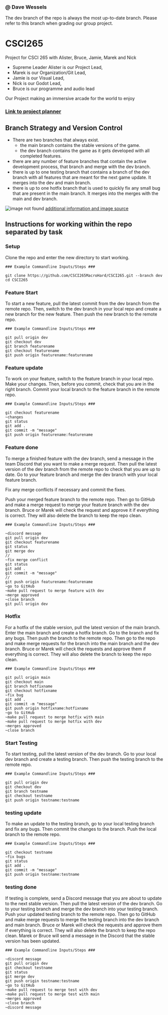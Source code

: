### @ Dave Wessels
The dev branch of the repo is always the most up-to-date branch. Please refer to this branch when grading our group project.

# CSCI265
Project for CSCI 265 with Alister, Bruce, Jamie, Marek and Nick

- Supreme Leader Alister is our Project Lead, 
- Marek is our Organization/Git Lead, 
- Jamie is our Visual Lead, 
- Nick is our Godot Lead, 
- Bruce is our programme and audio lead

Our Project making an immersive arcade for the world to enjoy

### [Link to project planner](https://github.com/users/xBruix/projects/1/views/1)

## Branch Strategy and Version Control

- There are two branches that always exist.
    - the main branch contains the stable versions of the game.
    - the dev branch contains the game as it gets developed with all completed features.
- there are any number of feature branches that contain the active development process, that branch and merge with the dev branch.
- there is up to one testing branch that contains a branch of the dev branch with all features that are meant for the next game update. It merges into the dev and main branch.
- there is up to one hotfix branch that is used to quickly fix any small bug that are present in the main branch. It merges into the merges with the main and dev branch.

![image not found](Documentation/pics/branchStrategy.png)
[additional information and image source](https://nvie.com/posts/a-successful-git-branching-model/)

## Instructions for working within the repo separated by task

### Setup
Clone the repo and enter  the new directory to start working.
```
### Example Commandline Inputs/Steps ###

git clone https://github.com/CSCI265MacroHard/CSCI265.git --branch dev
cd CSCI265  
```
### Feature Start
To start a new feature, pull the latest commit from the dev branch from the remote repo. Then, switch to the dev branch in your local repo and create a new branch for the new feature. Then push the new branch to the remote repo.
```
### Example Commandline Inputs/Steps ###

git pull origin dev
git checkout dev
git branch featurename
git checkout featurename
git push origin featurename:featurename
```
### Feature update
To work on your feature, switch to the feature branch in your local repo. Make your changes. Then, before you commit, check that you are in the right branch. Commit your local branch to the feature branch in the remote repo.
```
### Example Commandline Inputs/Steps ###

git checkout featurename
~changes
git status
git add .
git commit -m "message"
git push origin featurename:featurename
```
### Feature done
To merge a finished feature with the dev branch, send a message in the team Discord that you want to make a merge request. Then pull the latest version of the dev branch from the remote repo to check that you are up to date. Go to your feature branch and merge the dev branch with your local feature branch.

Fix any merge conflicts if necessary and commit the fixes.

Push your merged feature branch to the remote repo. Then go to GitHub and make a merge request to merge your feature branch with the dev branch. Bruce or Marek will check the request and approve it if everything is correct. They will also delete the branch to keep the repo clean.
```
### Example Commandline Inputs/Steps ###

~discord message
git pull origin dev
git checkout featurename
git status
git merge dev
//
~fix merge conflict
git status
git add .
git commit -m "message"
//
git push origin featurename:featurename
~go to GitHub
~make pull request to merge feature with dev
~merge approved
~close branch
git pull origin dev
```
### Hotfix
For a hotfix of the stable version, pull the latest version of the main branch. Enter the main branch and create a hotfix branch. Go to the branch and fix any bugs. Then push the branch to the remote repo.
Then go to the repo and make merge requests for the branch into the main branch and the dev branch. Bruce or Marek will check the requests and approve them if everything is correct. They will also delete the branch to keep the repo clean.
```
### Example Commandline Inputs/Steps ###

git pull origin main
git checkout main
git branch hotfixname
git checkout hotfixname
~fix bug
git add .
git commit -m "message"
git push origin hotfixname:hotfixname
~go to GitHub
~make pull request to merge hotfix with main
~make pull request to merge hotfix with dev
~merges approved
~close branch
```
### Start Testing
To start testing, pull the latest version of the dev branch. Go to your local dev branch and create a testing branch. Then push the testing branch to the remote repo.
```
### Example Commandline Inputs/Steps ###

git pull origin dev
git checkout dev
git branch testname
git checkout testname
git push origin testname:testname
```
### testing update
To make an update to the testing branch, go to your local testing branch and fix any bugs. Then commit the changes to the branch. Push the local branch to the remote repo.
```
### Example Commandline Inputs/Steps ###

git checkout testname
~fix bugs
git status
git add .
git commit -m "message"
git push origin testname:testname
```
### testing done
If testing is complete, send a Discord message that you are about to update to the next stable version. Then pull the latest version of the dev branch. Go to your testing branch and merge the dev branch into your testing branch. Push your updated testing branch to the remote repo. Then go to GitHub and make merge requests to merge the testing branch into the dev branch and main branch. Bruce or Marek will check the requests and approve them if everything is correct. They will also delete the branch to keep the repo clean. Marek or Bruce will send a message in the Discord that the stable version has been updated.
```
### Example Commandline Inputs/Steps ###

~discord message
git pull origin dev
git checkout testname
git status
git merge dev
git push origin testname:testname
~go to GitHub
~make pull request to merge test with dev
~make pull request to merge test with main
~merges approved
~close branch
~discord message
```
